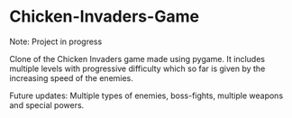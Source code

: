 # Chicken-Invaders-Game
Note: Project in progress

Clone of the Chicken Invaders game made using pygame. It includes multiple levels with progressive difficulty which so far is given by the increasing speed of the enemies.

Future updates: Multiple types of enemies, boss-fights, multiple weapons and special powers.
